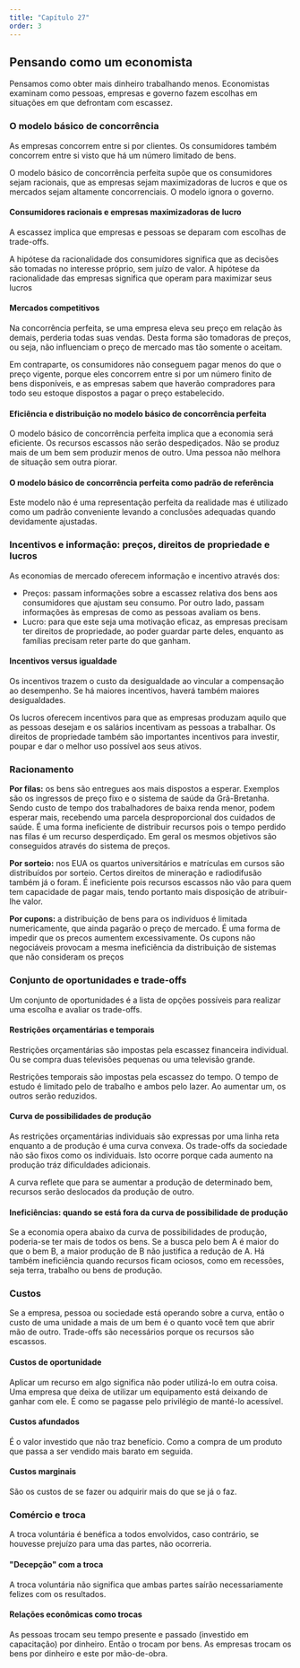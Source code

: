 ```yaml
---
title: "Capítulo 27"
order: 3
---
```

## Pensando como um economista

Pensamos como obter mais dinheiro trabalhando menos. Economistas examinam como pessoas, empresas e governo fazem escolhas em situações em que defrontam com escassez.

### O modelo básico de concorrência

As empresas concorrem entre si por clientes. Os consumidores também concorrem entre si visto que há um número limitado de bens.

O modelo básico de concorrência perfeita supõe que os consumidores sejam racionais, que as empresas sejam maximizadoras de lucros e que os mercados sejam altamente concorrenciais. O modelo ignora o governo.

#### Consumidores racionais e empresas maximizadoras de lucro

A escassez implica que empresas e pessoas se deparam com escolhas de trade-offs.

A hipótese da racionalidade dos consumidores significa que as decisões são tomadas no interesse próprio, sem juízo de valor. A hipótese da racionalidade das empresas significa que operam para maximizar seus lucros

#### Mercados competitivos

Na concorrência perfeita, se uma empresa eleva seu preço em relação às demais, perderia todas suas vendas. Desta forma são tomadoras de preços, ou seja, não influenciam o preço de mercado mas tão somente o aceitam.

Em contraparte, os consumidores não conseguem pagar menos do que o preço vigente, porque eles concorrem entre si por um número finito de bens disponíveis, e as empresas sabem que haverão compradores para todo seu estoque dispostos a pagar o preço estabelecido.

#### Eficiência e distribuição no modelo básico de concorrência perfeita

O modelo básico de concorrência perfeita implica que a economia será eficiente. Os recursos escassos não serão despediçados. Não se produz mais de um bem sem produzir menos de outro. Uma pessoa não melhora de situação sem outra piorar.

#### O modelo básico de concorrência perfeita como padrão de referência

Este modelo não é uma representação perfeita da realidade mas é utilizado como um padrão conveniente levando a conclusões adequadas quando devidamente ajustadas.

### Incentivos e informação: preços, direitos de propriedade e lucros

As economias de mercado oferecem informação e incentivo através dos:
- Preços: passam informações sobre a escassez relativa dos bens aos consumidores que ajustam seu consumo. Por outro lado, passam informações às empresas de como as pessoas avaliam os bens.
- Lucro: para que este seja uma motivação eficaz, as empresas precisam ter direitos de propriedade, ao poder guardar parte deles, enquanto as famílias precisam reter parte do que ganham.

#### Incentivos versus igualdade

Os incentivos trazem o custo da desigualdade ao vincular a compensação ao desempenho. Se há maiores incentivos, haverá também maiores desigualdades.

Os lucros oferecem incentivos para que as empresas produzam aquilo que as pessoas desejam e os salários incentivam as pessoas a trabalhar. Os direitos de propriedade também são importantes incentivos para investir, poupar e dar o melhor uso possível aos seus ativos.

### Racionamento

**Por filas:** os bens são entregues aos mais dispostos a esperar. Exemplos são os ingressos de preço fixo e o sistema de saúde da Grã-Bretanha. Sendo custo de tempo dos trabalhadores de baixa renda menor, podem esperar mais, recebendo uma parcela desproporcional dos cuidados de saúde. É uma forma ineficiente de distribuir recursos pois o tempo perdido nas filas é um recurso desperdiçado. Em geral os mesmos objetivos são conseguidos através do sistema de preços.

**Por sorteio:** nos EUA os quartos universitários e matrículas em cursos são distribuídos por sorteio. Certos direitos de mineração e radiodifusão também já o foram. É ineficiente pois recursos escassos não vão para quem tem capacidade de pagar mais, tendo portanto mais disposição de atribuir-lhe valor.

**Por cupons:** a distribuição de bens para os indivíduos é limitada numericamente, que ainda pagarão o preço de mercado. É uma forma de impedir que os precos aumentem excessivamente. Os cupons não negociáveis provocam a mesma ineficiência da distribuição de sistemas que não consideram os preços

### Conjunto de oportunidades e trade-offs

Um conjunto de oportunidades é a lista de opções possíveis para realizar uma escolha e avaliar os trade-offs.

#### Restrições orçamentárias e temporais

Restrições orçamentárias são impostas pela escassez financeira individual. Ou se compra duas televisões pequenas ou uma televisão grande.

Restrições temporais são impostas pela escassez do tempo. O tempo de estudo é limitado pelo de trabalho e ambos pelo lazer. Ao aumentar um, os outros serão reduzidos.

#### Curva de possibilidades de produção

As restrições orçamentárias individuais são expressas por uma linha reta enquanto a de produção é uma curva convexa. Os trade-offs da sociedade não são fixos como os individuais. Isto ocorre porque cada aumento na produção tráz dificuldades adicionais.

A curva reflete que para se aumentar a produção de determinado bem, recursos serão deslocados da produção de outro.

#### Ineficiências: quando se está fora da curva de possibilidade de produção

Se a economia opera abaixo da curva de possibilidades de produção, poderia-se ter mais de todos os bens. Se a busca pelo bem A é maior do que o bem B, a maior produção de B não justifica a redução de A. Há também ineficiência quando recursos ficam ociosos, como em recessões, seja terra, trabalho ou bens de produção.

### Custos

Se a empresa, pessoa ou sociedade está operando sobre a curva, então o custo de uma unidade a mais de um bem é o quanto você tem que abrir mão de outro. Trade-offs são necessários porque os recursos são escassos.

#### Custos de oportunidade

Aplicar um recurso em algo significa não poder utilizá-lo em outra coisa. Uma empresa que deixa de utilizar um equipamento está deixando de ganhar com ele. É como se pagasse pelo privilégio de manté-lo acessível.

#### Custos afundados

É o valor investido que não traz benefício. Como a compra de um produto que passa a ser vendido mais barato em seguida.

#### Custos marginais

São os custos de se fazer ou adquirir mais do que se já o faz.

### Comércio e troca

A troca voluntária é benéfica a todos envolvidos, caso contrário, se houvesse prejuízo para uma das partes, não ocorreria.

#### "Decepção" com a troca

A troca voluntária não significa que ambas partes saírão necessariamente felizes com os resultados.

#### Relações econômicas como trocas

As pessoas trocam seu tempo presente e passado (investido em capacitação) por dinheiro. Então o trocam por bens. As empresas trocam os bens por dinheiro e este por mão-de-obra.
